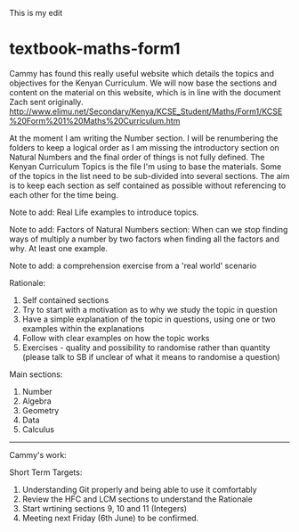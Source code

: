 This is my edit

# textbook-maths-form1

Cammy has found this really useful website which details the topics and objectives for the Kenyan Curriculum. We will now base the sections and content on the material on this website, which is in line with the document Zach sent originally. http://www.elimu.net/Secondary/Kenya/KCSE_Student/Maths/Form1/KCSE%20Form%201%20Maths%20Curriculum.htm

At the moment I am writing the Number section. I will be renumbering the folders to keep a logical order as I am missing the introductory section on Natural Numbers and the final order of things is not fully defined.
The Kenyan Curriculum Topics is the file I'm using to base the materials. Some of the topics in the list need to be sub-divided into several sections.
The aim is to keep each section as self contained as possible without referencing to each other for the time being.

Note to add: Real Life examples to introduce topics. 

Note to add: Factors of Natural Numbers section: When can we stop finding ways of multiply a number by two factors when finding all the factors and why. At least one example.

Note to add: a comprehension exercise from a 'real world' scenario


Rationale:

1. Self contained sections
2. Try to start with a motivation as to why we study the topic in question
3. Have a simple explanation of the topic in questions, using one or two examples within the explanations
4. Follow with clear examples on how the topic works
5. Exercises - quality and possibility to randomise rather than quantity (please talk to SB if unclear of what it means to randomise a question)


Main sections:
1. Number
2. Algebra
3. Geometry
4. Data
5. Calculus

----------------------------------------------------------------------------------------------------------------------------------------------------
Cammy's work:


Short Term Targets:
1. Understanding Git properly and being able to use it comfortably
2. Review the HFC and LCM sections to understand the Rationale
3. Start wrtining sections 9, 10 and 11 (Integers)
4. Meeting next Friday (6th June) to be confirmed.
